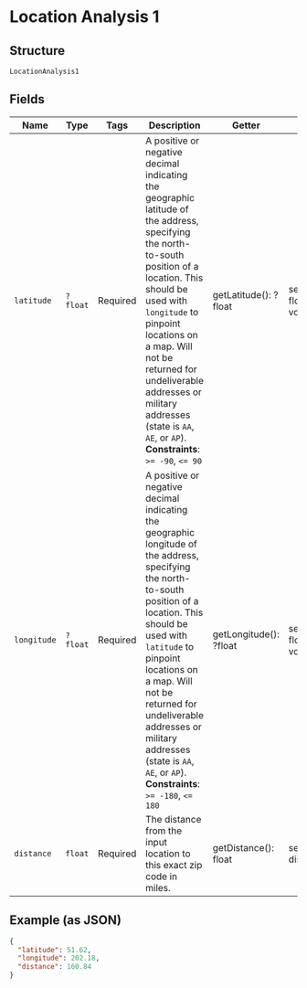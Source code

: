 
# Location Analysis 1

## Structure

`LocationAnalysis1`

## Fields

| Name | Type | Tags | Description | Getter | Setter |
|  --- | --- | --- | --- | --- | --- |
| `latitude` | `?float` | Required | A positive or negative decimal indicating the geographic latitude of the address, specifying the north-to-south position of a location. This should be used with `longitude` to pinpoint locations on a map. Will not be returned for undeliverable addresses or military addresses (state is `AA`, `AE`, or `AP`).<br>**Constraints**: `>= -90`, `<= 90` | getLatitude(): ?float | setLatitude(?float latitude): void |
| `longitude` | `?float` | Required | A positive or negative decimal indicating the geographic longitude of the address, specifying the north-to-south position of a location. This should be used with `latitude` to pinpoint locations on a map. Will not be returned for undeliverable addresses or military addresses (state is `AA`, `AE`, or `AP`).<br>**Constraints**: `>= -180`, `<= 180` | getLongitude(): ?float | setLongitude(?float longitude): void |
| `distance` | `float` | Required | The distance from the input location to this exact zip code in miles. | getDistance(): float | setDistance(float distance): void |

## Example (as JSON)

```json
{
  "latitude": 51.62,
  "longitude": 202.18,
  "distance": 160.84
}
```

